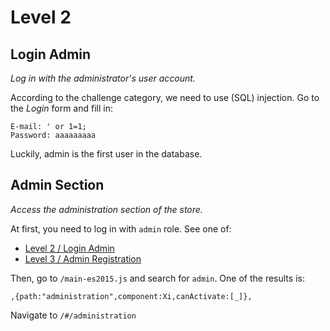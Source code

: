 # Level 2

## Login Admin
_Log in with the administrator's user account._

According to the challenge category, we need to use (SQL) injection.
Go to the _Login_ form and fill in:
```
E-mail: ' or 1=1;
Password: aaaaaaaaa
```

Luckily, admin is the first user in the database.

## Admin Section
_Access the administration section of the store._

At first, you need to log in with `admin` role. See one of:
- [Level 2 / Login Admin](#login-admin)
- [Level 3 / Admin Registration](level3.md#admin-registration)

Then, go to `/main-es2015.js` and search for `admin`. One of the results is:
```
,{path:"administration",component:Xi,canActivate:[_]},
```

Navigate to `/#/administration`